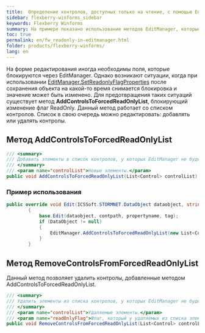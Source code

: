 ```yaml
---
title:  Определение контролов, доступных только на чтение, с помощью EditManager
sidebar: flexberry-winforms_sidebar
keywords: Flexberry Winforms
summary: На примере показано использование методов EditManager, которые позволяют менять список контролов, для которых EditManager не будет менять флаг ReadOnly
toc: true
permalink: en/fw_readonly-in-editmanager.html
folder: products/flexberry-winforms/
lang: en
---
```


На форме редактирования иногда необходимы поля, которые блокируются через EditManager. Однако возникают ситуации, когда при использовании [EditManager.SetReadonlyFlagProperties](fw_editmanager-set-readonly-flag-properties.html) после сохранения объекта на какой-то время снимается блокировка и значение может быть изменено. Для предотвращения таких ситуаций существует метод __AddControlsToForcedReadOnlyList__, блокирующий изменение флаг ReadOnly. Данный метод работает со списком контролов. Список в свою очередь можно редактировать: добавлять или удалять контролы.

## Метод AddControlsToForcedReadOnlyList

```csharp
/// <summary>
/// Добавить элементы в список контролов, у которых EditManager не будет менять флаг ReadOnly.
/// </summary>
/// <param name="controlList">Новые элементы.</param>
public void AddControlsToForcedReadOnlyList(List<Control> controlList)
```

### Пример использования

```csharp 
public override void Edit(ICSSoft.STORMNET.DataObject dataobject, string contpath, string propertyname, object tag)
        {
            base.Edit(dataobject, contpath, propertyname, tag);
            if (DataObject != null)
            {
                EditManager.AddControlsToForcedReadOnlyList(new List<Control>() { ctrlФИО });
            }
        }
```

## Метод RemoveControlsFromForcedReadOnlyList
Данный метод позволяет удалить контролы, добавленные методом AddControlsToForcedReadOnlyList.

```csharp 
/// <summary>
/// Удалить элементы из списка контролов, у которых EditManager не будет менять флаг ReadOnly.
/// </summary>
/// <param name="controlList">Удаляемые элементы.</param>
/// <param name="readOnlyFlag">Флаг, который у удаляемых из списка элементов нужно проставить в свойство ReadOnly.</param>
public void RemoveControlsFromForcedReadOnlyList(List<Control> controlList, bool readOnlyFlag = false)
```